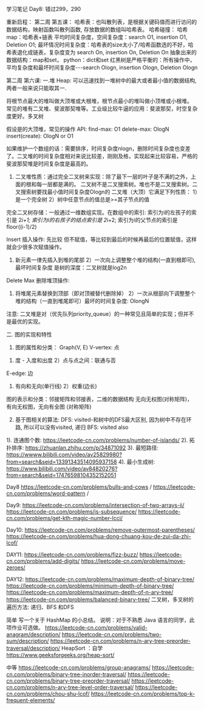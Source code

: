 学习笔记
Day8: 错过299，290

重新启程：
第二周 第五课：
哈希表：也叫散列表，是根据关键码值而进行访问的数据结构，映射函数叫散列函数, 存放数据的数组叫哈希表。
哈希碰撞：
哈希map：哈希表+链表
平均时间复杂度，空间复杂度：search O1, insertion O1, Deletion O1;
最坏情况时间复杂度：哈希表的size太小了/哈希函数选的不好，哈希表退化成链表，复杂度变为 search On, insertion On, Deletion On
抽象出来的数据结构：map和set， python：dict和set
红黑树是严格平衡的：所有操作中，平均复杂度和最坏时间复杂度---search Ologn, insertion Ologn, Deletion Ologn

第二周 第六课:
一.堆 Heap: 可以迅速找到一堆树中的最大或者最小值的数据结构, 两者一般来说只能取其一.

将根节点最大的堆叫做大顶堆或大根堆，根节点最小的堆叫做小顶堆或小根堆。
常见的堆有二叉堆、斐波那契堆等。工业级比较牛逼的应用：斐波那契，时空复杂度更好。多叉树

假设是的大顶堆，常见的操作 API:
find-max: O1
delete-max: OlogN
insert(create): OlogN or O1

如果维护一个数组的话：需要排序，时间复杂度nlogn，删除时间复杂度也变差了。二叉堆的时间复杂度相对来说比较差，刚刚及格，实现起来比较容易，严格的斐波那契堆是时间复杂度是最高的。

1. 二叉堆性质：通过完全二叉树来实现：除了最下一层的叶子是不满的之外，上面的根和每一层都是满的。
二叉树不是二叉搜索树。堆也不是二叉搜索树。二叉搜索树要找最小值时间复杂度Ologn的
二叉堆（大顶）它满足下列性质：
1）是一个完全树
2）树中任意节点的值总是>=其子节点的值

完全二叉树存储：一般通过一维数组实现。在数组中的索引: 索引为i的左孩子的索引是 2*i+1; 索引为i的右孩子的结点索引是 2*i+2; 索引为i的父节点的索引是 floor((i-1)/2)

Insert 插入操作: 先比较 但不赋值，等比较到最后的时候再最后的位置赋值，这样就会少很多次赋值操作。
1) 新元素一律先插入到堆的尾部
2）一次向上调整整个堆的结构(一直到根即可), 最坏时间复杂度 是树的深度：二叉树就是log2n

Delete Max 删除堆顶操作:
1) 将堆尾元素替换到顶部（即对顶被替代删除掉）
2）一次从根部向下调整整个堆的结构（一直到堆尾即可）最坏的时间复杂度: OlongN

注意: 二叉堆是对（优先队列priority_queue）的一种常见且简单的实现；但并不是最优的实现。


二. 图的实现和特性
1. 图的属性和分类：
Graph(V, E)
V-vertex: 点
1) 度 - 入度和出度
2）点与点之间：联通与否

E-edge: 边
1) 有向和无向(单行线)
2）权重(边长)

图的表示和分类：邻接矩阵和邻接表，二维的数据结构
无向无权图(对称矩阵)，有向无权图，无向有全图 (对称矩阵)

2. 基于图相关的算法:
DFS: visited-和树中的DFS最大区别, 因为树中不存在环路, 所以可以没有visited, 递归
BFS: visited also

1). 连通图个数: https://leetcode-cn.com/problems/number-of-islands/
2). 拓扑排序: https://zhuanlan.zhihu.com/p/34871092
3). 最短路径: https://wwww.bilibili.com/video/av25829980?from=search&seid=13391343514095937158
4). 最小生成树: https://www.bilibili.com/video/av84820276?from=search&seid=17476598104352152051

Day8
https://leetcode-cn.com/problems/bulls-and-cows /
https://leetcode-cn.com/problems/word-pattern /

Day9:
https://leetcode-cn.com/problems/intersection-of-two-arrays-ii/
https://leetcode-cn.com/problems/is-subsequence/
https://leetcode-cn.com/problems/get-kth-magic-number-lcci/

Day10:
https://leetcode-cn.com/problems/remove-outermost-parentheses/
https://leetcode-cn.com/problems/hua-dong-chuang-kou-de-zui-da-zhi-lcof/

DAY11:
https://leetcode-cn.com/problems/fizz-buzz/
https://leetcode-cn.com/problems/add-digits/
https://leetcode-cn.com/problems/move-zeroes/

DAY12:
https://leetcode-cn.com/problems/maximum-depth-of-binary-tree/
https://leetcode-cn.com/problems/minimum-depth-of-binary-tree/
https://leetcode-cn.com/problems/maximum-depth-of-n-ary-tree/
https://leetcode-cn.com/problems/balanced-binary-tree/
二叉树，多叉树的遍历方法: 递归、BFS 和DFS

简单
写一个关于 HashMap 的小总结。
说明：对于不熟悉 Java 语言的同学，此项作业可选做。
https://leetcode-cn.com/problems/valid-anagram/description/
https://leetcode-cn.com/problems/two-sum/description/
https://leetcode-cn.com/problems/n-ary-tree-preorder-traversal/description/
HeapSort ：自学 https://www.geeksforgeeks.org/heap-sort/

中等
https://leetcode-cn.com/problems/group-anagrams/
https://leetcode-cn.com/problems/binary-tree-inorder-traversal/
https://leetcode-cn.com/problems/binary-tree-preorder-traversal/
https://leetcode-cn.com/problems/n-ary-tree-level-order-traversal/
https://leetcode-cn.com/problems/chou-shu-lcof/
https://leetcode-cn.com/problems/top-k-frequent-elements/
